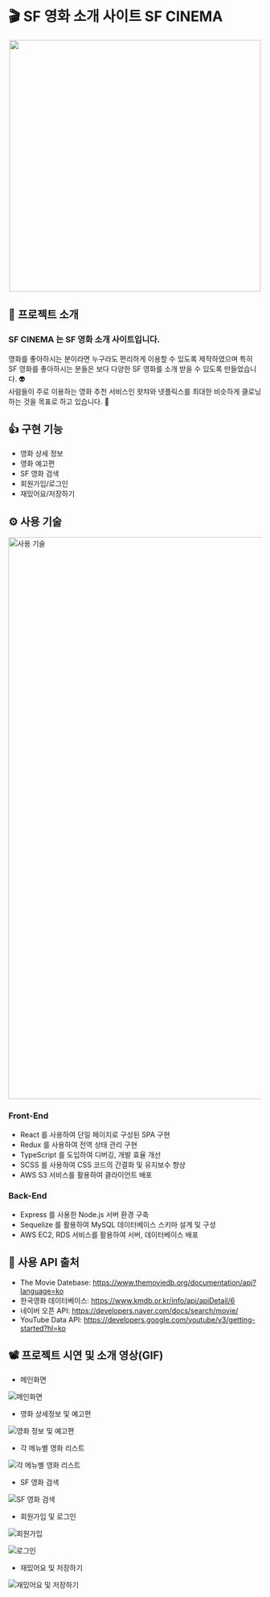 # :clapper: SF 영화 소개 사이트 SF CINEMA

<p align="center" >
  <img src="https://user-images.githubusercontent.com/58875822/96440577-23f06d00-1243-11eb-9e11-96b5ff96b861.png" width="500px"/>
</p>

## 📌 프로젝트 소개

### <p>SF CINEMA 는 SF 영화 소개 사이트입니다.</p>

영화를 좋아하시는 분이라면 누구라도 편리하게 이용할 수 있도록 제작하였으며 특히 SF 영화를 좋아하시는 분들은 보다 다양한 SF 영화를 소개 받을 수 있도록 만들었습니다. :alien:  
사람들이 주로 이용하는 영화 추천 서비스인 왓챠와 넷플릭스를 최대한 비슷하게 클로닝하는 것을 목표로 하고 있습니다. :muscle:

## 👍 구현 기능

- 영화 상세 정보
- 영화 예고편
- SF 영화 검색
- 회원가입/로그인
- 재밌어요/저장하기

## ⚙ 사용 기술

<img width="1117" alt="사용 기술" src="https://user-images.githubusercontent.com/58875822/123219152-86eb7f80-d507-11eb-8302-cd9b786b1a7e.png">

### Front-End

<ul>
  <li>React 를 사용하여 단일 페이지로 구성된 SPA 구현</li>
  <li>Redux 를 사용하여 전역 상태 관리 구현</li>
  <li>TypeScript 를 도입하여 디버깅, 개발 효율 개선</li>
  <li>SCSS 를 사용하여 CSS 코드의 간결화 및 유지보수 향상</li>
  <li>AWS S3 서비스를 활용하여 클라이언트 배포</li>
</ul>

### Back-End

<ul>
  <li>Express 를 사용한 Node.js 서버 환경 구축</li>
  <li>Sequelize 를 활용하여 MySQL 데이터베이스 스키마 설계 및 구성</li>
  <li>AWS EC2, RDS 서비스를 활용하여 서버, 데이터베이스 배포</li>
</ul>

## 📂 사용 API 출처

- The Movie Datebase: https://www.themoviedb.org/documentation/api?language=ko
- 한국영화 데이터베이스: https://www.kmdb.or.kr/info/api/apiDetail/6
- 네이버 오픈 API: https://developers.naver.com/docs/search/movie/
- YouTube Data API: https://developers.google.com/youtube/v3/getting-started?hl=ko

## 📽 프로젝트 시연 및 소개 영상(GIF)

- 메인화면

![메인화면](https://user-images.githubusercontent.com/58875822/123067619-1af81100-d44c-11eb-8089-8d9a354e0708.gif)

- 영화 상세정보 및 예고편

![영화 정보 및 예고편](https://user-images.githubusercontent.com/58875822/123069909-3a903900-d44e-11eb-9fb1-0508ec8ffb49.gif)

- 각 메뉴별 영화 리스트

![각 메뉴별 영화 리스트](https://user-images.githubusercontent.com/58875822/123096798-6b7e6700-d46a-11eb-8c2b-0556dbc9c4c4.gif)

- SF 영화 검색

![SF 영화 검색](https://user-images.githubusercontent.com/58875822/123098870-8eaa1600-d46c-11eb-9525-c423c84c84bc.gif)

- 회원가입 및 로그인

![회원가입](https://user-images.githubusercontent.com/58875822/123099562-43dcce00-d46d-11eb-8dd7-3eb9328b08f4.gif)

![로그인](https://user-images.githubusercontent.com/58875822/123099573-45a69180-d46d-11eb-9cfe-b940d2cfe0a9.gif)

- 재밌어요 및 저장하기

![재밌어요 및 저장하기](https://user-images.githubusercontent.com/58875822/123213368-e4300280-d500-11eb-8f7a-c160da1b8145.gif)
